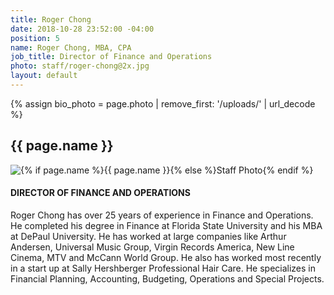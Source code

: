 ```yaml
---
title: Roger Chong
date: 2018-10-28 23:52:00 -04:00
position: 5
name: Roger Chong, MBA, CPA
job_title: Director of Finance and Operations
photo: staff/roger-chong@2x.jpg
layout: default
---
```


{% assign bio_photo = page.photo | remove_first: '/uploads/' | url_decode %}

<section class="team-bio">
<h1 class="small">{{ page.name }}</h1>
<img class="team-bio-photo" src="{% asset '{{ bio_photo }}' @path %}" alt="{% if page.name %}{{ page.name }}{% else %}Staff Photo{% endif %}">
<div class="team-bio-text">
    <h4>DIRECTOR OF FINANCE AND OPERATIONS</h4>
    <p class="preview">
        Roger Chong has over 25 years of experience in Finance and Operations. He completed his degree in Finance at Florida State University and his MBA at DePaul University.  He has worked at large companies like Arthur Andersen, Universal Music Group, Virgin Records America, New Line Cinema, MTV and McCann World Group.   He also has worked most recently in a start up at Sally Hershberger Professional Hair Care.   He specializes in Financial Planning, Accounting, Budgeting, Operations and Special Projects.
    </p>
</div>
<section>

